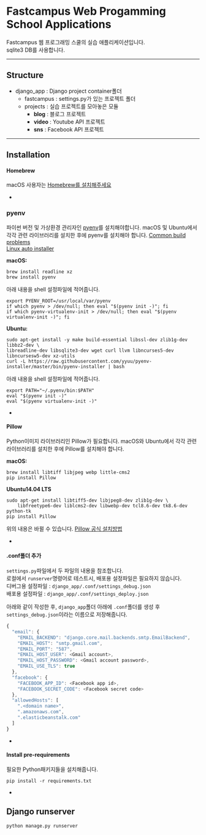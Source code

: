 # Fastcampus Web Progamming School Applications

Fastcampus 웹 프로그래밍 스쿨의 실습 애플리케이션입니다.  
sqlite3 DB를 사용합니다.

---

## Structure

- django_app : Django project container폴더
	- fastcampus : settings.py가 있는 프로젝트 폴더
	- projects : 실습 프로젝트를 모아놓은 모듈
		- **blog** : 블로그 프로젝트
		- **video** : Youtube API 프로젝트
		- **sns** : Facebook API 프로젝트

---

## Installation

#### Homebrew
macOS 사용자는 [Homebrew를 설치해주세요](http://brew.sh)

-

### pyenv

파이썬 버전 및 가상환경 관리자인 [pyenv](https://github.com/yyuu/pyenv)를 설치해야합니다.
macOS 및 Ubuntu에서 각각 관련 라이브러리를 설치한 후에 pyenv를 설치해야 합니다.
[Common build problems](https://github.com/yyuu/pyenv/wiki/Common-build-problems)  
[Linux auto installer](https://github.com/yyuu/pyenv-installer)

**macOS:**

```
brew install readline xz
brew install pyenv
```

아래 내용을 shell 설정파일에 적어줍니다.

```
export PYENV_ROOT=/usr/local/var/pyenv
if which pyenv > /dev/null; then eval "$(pyenv init -)"; fi
if which pyenv-virtualenv-init > /dev/null; then eval "$(pyenv virtualenv-init -)"; fi
```

**Ubuntu:**

```
sudo apt-get install -y make build-essential libssl-dev zlib1g-dev libbz2-dev \
libreadline-dev libsqlite3-dev wget curl llvm libncurses5-dev libncursesw5-dev xz-utils
curl -L https://raw.githubusercontent.com/yyuu/pyenv-installer/master/bin/pyenv-installer | bash
```

아래 내용을 shell 설정파일에 적어줍니다.

```
export PATH="~/.pyenv/bin:$PATH"
eval "$(pyenv init -)"
eval "$(pyenv virtualenv-init -)"
```

-

#### Pillow

Python이미지 라이브러리인 Pillow가 필요합니다.
macOS와 Ubuntu에서 각각 관련 라이브러리를 설치한 후에 Pillow를 설치해야 합니다.

**macOS:**

```
brew install libtiff libjpeg webp little-cms2
pip install Pillow
```


**Ubuntu14.04 LTS**  

```
sudo apt-get install libtiff5-dev libjpeg8-dev zlib1g-dev \
    libfreetype6-dev liblcms2-dev libwebp-dev tcl8.6-dev tk8.6-dev python-tk
pip install Pillow
```

위의 내용은 바뀔 수 있습니다. [Pillow 공식 설치방법](https://pillow.readthedocs.io/en/3.4.x/installation.html#basic-installation)

-

#### .conf폴더 추가

`settings.py`파일에서 두 파일의 내용을 참조합니다.  
로컬에서 `runserver`명령어로 테스트시, 배포용 설정파일은 필요하지 않습니다.  
디버그용 설정파일 : `django_app/.conf/settings_debug.json`  
배포용 설정파일 : `django_app/.conf/settings_deploy.json`

아래와 같이 작성한 후, `django_app`폴더 아래에 `.conf`폴더를 생성 후 `settings_debug.json`이라는 이름으로 저장해줍니다.  

```javascript
{
  "email": {
    "EMAIL_BACKEND": "django.core.mail.backends.smtp.EmailBackend",
    "EMAIL_HOST": "smtp.gmail.com",
    "EMAIL_PORT": "587",
    "EMAIL_HOST_USER": <Gmail account>,
    "EMAIL_HOST_PASSWORD": <Gmail account password>,
    "EMAIL_USE_TLS": true
  },
  "facebook": {
    "FACEBOOK_APP_ID": <Facebook app id>,
    "FACEBOOK_SECRET_CODE": <Facebook secret code>
  },
  "allowedHosts": [
    ".<domain name>",
    ".amazonaws.com",
    ".elasticbeanstalk.com"
  ]
}
```
-

#### Install pre-requirements

필요한 Python패키지들을 설치해줍니다.

```
pip install -r requirements.txt
```

-

## Django runserver

```python
python manage.py runserver
```